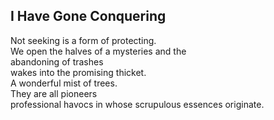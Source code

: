 I Have Gone Conquering
----------------------
Not seeking is a form of protecting.  
We open the halves of a mysteries and the  
abandoning of trashes  
wakes into the promising thicket.  
A wonderful mist of trees.  
They are all pioneers  
professional havocs in whose scrupulous essences originate.  

